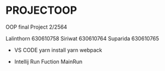 # PROJECTOOP

OOP final Project 2/2564

Lalinthorn 630610758 Siriwat 630610764 Suparida 630610765

- VS CODE
yarn install
yarn webpack

- Intellij
Run Fuction MainRun
